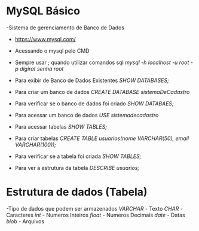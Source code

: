 # MySQL Básico
-Sistema de gerenciamento de Banco de Dados
 - https://www.mysql.com/

 - Acessando o mysql pelo CMD
 - Sempre usar ; quando utilizar comandos sql
 *mysql -h localhost -u root -p*
 *digirat senha root*
- Para exibir de Banco de Dados Existentes
*SHOW DATABASES;*
- Para criar um banco de dados
*CREATE DATABASE sistemaDeCadastro*
- Para verificar se o banco de dados foi criado
*SHOW DATABAES;*
- Para acessar um banco de dados
*USE sistemadecadastro*
- Para acessar tabelas
*SHOW TABLES;*
- Para criar tabelas
*CREATE TABLE usuarios(nome VARCHAR(50), email VARCHAR(100));*
- Para verificar se a tabela foi criada
*SHOW TABLES;*
- Para ver a estrutura da tabela
*DESCRIBE usuarios;*
# Estrutura de dados (Tabela)
-Tipo de dados que podem ser armazenados
*VARCHAR* - Texto
*CHAR* - Caracteres
*int* - Numeros Inteiros
*float* - Numeros Decimais
*date* - Datas
*blob* - Arquivos
